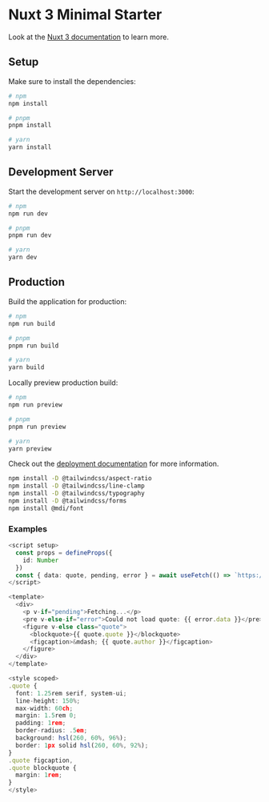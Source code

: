# Nuxt 3 Minimal Starter

Look at the [Nuxt 3 documentation](https://nuxt.com/docs/getting-started/introduction) to learn more.

## Setup

Make sure to install the dependencies:

```bash
# npm
npm install

# pnpm
pnpm install

# yarn
yarn install
```

## Development Server

Start the development server on `http://localhost:3000`:

```bash
# npm
npm run dev

# pnpm
pnpm run dev

# yarn
yarn dev
```

## Production

Build the application for production:

```bash
# npm
npm run build

# pnpm
pnpm run build

# yarn
yarn build
```

Locally preview production build:

```bash
# npm
npm run preview

# pnpm
pnpm run preview

# yarn
yarn preview
```

Check out the [deployment documentation](https://nuxt.com/docs/getting-started/deployment) for more information.


```bash
npm install -D @tailwindcss/aspect-ratio
npm install -D @tailwindcss/line-clamp
npm install -D @tailwindcss/typography
npm install -D @tailwindcss/forms
npm install @mdi/font
```

### Examples
```typescript
<script setup>
  const props = defineProps({
    id: Number
  })
  const { data: quote, pending, error } = await useFetch(() => `https://dummyjson.com/quotes/${props.id}`)
</script>

<template>
  <div>
    <p v-if="pending">Fetching...</p>
    <pre v-else-if="error">Could not load quote: {{ error.data }}</pre>
    <figure v-else class="quote">
      <blockquote>{{ quote.quote }}</blockquote>
      <figcaption>&mdash; {{ quote.author }}</figcaption>
    </figure>
  </div>
</template>

<style scoped>
.quote {
  font: 1.25rem serif, system-ui;
  line-height: 150%;
  max-width: 60ch;
  margin: 1.5rem 0;
  padding: 1rem;
  border-radius: .5em;
  background: hsl(260, 60%, 96%);
  border: 1px solid hsl(260, 60%, 92%);
}
.quote figcaption,
.quote blockquote {
  margin: 1rem;
}
</style>
```
